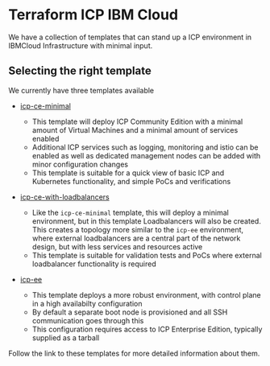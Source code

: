 # Terraform ICP IBM Cloud

We have a collection of templates that can stand up a ICP environment in IBMCloud Infrastructure with minimal input.

## Selecting the right template

We currently have three templates available

- [icp-ce-minimal](icp-ce-minimal)
  * This template will deploy ICP Community Edition with a minimal amount of Virtual Machines and a minimal amount of services enabled
  *  Additional ICP services such as logging, monitoring and istio can be enabled as well as dedicated management nodes can be added with minor configuration changes
  * This template is suitable for a quick view of basic ICP and Kubernetes functionality, and simple PoCs and verifications

- [icp-ce-with-loadbalancers](icp-ce-with-loadbalancers)
  * Like the `icp-ce-minimal` template, this will deploy a minimal environment, but in this template Loadbalancers will also be created. This creates a topology more similar to the `icp-ee` environment, where external loadbalancers are a central part of the network design, but with less services and resources active
  *  This template is suitable for validation tests and PoCs where external loadbalancer functionality is required

- [icp-ee](icp-ee)
  * This template deploys a more robust environment, with control plane in a high availabilty configuration
  * By default a separate boot node is provisioned and all SSH communication goes through this
  * This configuration requires access to ICP Enterprise Edition, typically supplied as a tarball


Follow the link to these templates for more detailed information about them.

